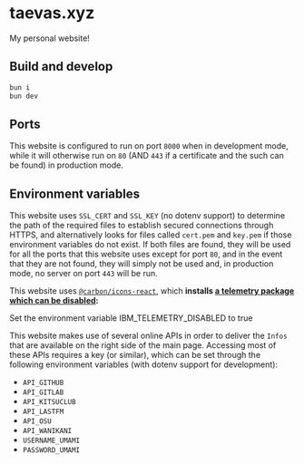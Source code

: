 # taevas.xyz

My personal website!

## Build and develop

```bash
bun i
bun dev
```

## Ports

This website is configured to run on port `8000` when in development mode, while it will otherwise run on `80` (AND `443` if a certificate and the such can be found) in production mode.

## Environment variables

This website uses `SSL_CERT` and `SSL_KEY` (no dotenv support) to determine the path of the required files to establish secured connections through HTTPS, and alternatively looks for files called `cert.pem` and `key.pem` if those environment variables do not exist. If both files are found, they will be used for all the ports that this website uses except for port `80`, and in the event that they are not found, they will simply not be used and, in production mode, no server on port `443` will be run.

This website uses [`@carbon/icons-react`](https://github.com/carbon-design-system/carbon/tree/main/packages/icons-react), which **installs [a telemetry package which can be disabled](https://github.com/ibm-telemetry/telemetry-js/tree/main#opting-out-of-ibm-telemetry-data-collection):**

Set the environment variable IBM_TELEMETRY_DISABLED to true


This website makes use of several online APIs in order to deliver the `Infos` that are available on the right side of the main page. Accessing most of these APIs requires a key (or similar), which can be set through the following environment variables (with dotenv support for development):

- `API_GITHUB`
- `API_GITLAB`
- `API_KITSUCLUB`
- `API_LASTFM`
- `API_OSU`
- `API_WANIKANI`
- `USERNAME_UMAMI`
- `PASSWORD_UMAMI`
